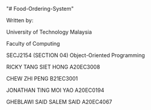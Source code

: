 "# Food-Ordering-System" 

Written by:

University of Technology Malaysia

Faculty of Computing

SECJ2154 (SECTION 04) Object-Oriented Programming

RICKY TANG SIET HONG A20EC3008

CHEW ZHI PENG B21EC3001

JONATHAN TING MOI YAO A20EC0194

GHEBLAWI SAID SALEM SAID A20EC4067

